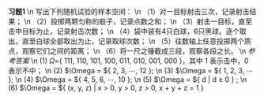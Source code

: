 **习题1** \n 写出下列随机试验的样本空间： \n （1）对一目标射击三次，记录射击结果； \n （2）投掷两颗匀称的骰子，记录点数之和； \n （3）射击一目标，直至击中目标为止，记录射击次数； \n （4）袋中装有4只白球，6只黑球。逐个取出，直至白球全部取出为止，记录取球次数； \n （5）往数轴上任意投掷两个质点，观察它们之间的距离； \n （6）将一尺之锤截成三段，观察各段之长。 \n *参考答案* \n (1) $\Omega=${ 111, 110, 101, 100, 011, 010, 001, 000 }，其中 1 表示击中，0 表示不中； \n (2) $\Omega = ${ 2, 3, $\cdots$, 12 }; \n (3)  $\Omega = ${ 1, 2, 3, $\cdots$ };  \n (4) $\Omega = ${ 4, 5, 6, $\cdots$, 10 };  \n (5) $\Omega = ${ d | d $\geqslant$ 0 } ; \n (6) $\Omega = ${ (x, y, z) | x > 0, y > 0, z > 0, x + y + z = 1 }
        